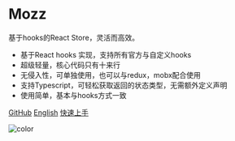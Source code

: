 # Mozz

基于hooks的React Store，灵活而高效。

- 基于React hooks 实现，支持所有官方与自定义hooks
- 超级轻量，核心代码只有十来行
- 无侵入性，可单独使用，也可以与redux，mobx配合使用
- 支持Typescript，可轻松获取返回的状态类型，无需额外定义声明
- 使用简单，基本与hooks方式一致

[GitHub](https://github.com/yangbo5207/moz)
[English](/)
[快速上手](./get-started.md)

![color](#f0f0f0)
